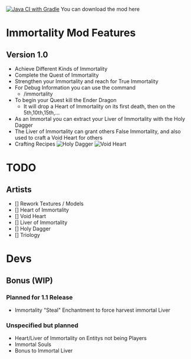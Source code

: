 [![Java CI with Gradle](https://github.com/Hempflingclub/Immortality-Fabric/actions/workflows/gradle.yml/badge.svg)](https://github.com/Hempflingclub/Immortality-Fabric/actions/workflows/gradle.yml)
You can download the mod here
# Immortality  Mod Features
## Version 1.0
- Achieve Different Kinds of Immortality
![]()
- Complete the Quest of Immortality
![]()
- Strengthen your Immortality and reach for True Immortality
![]()
- For Debug Information you can use the command
  - /immortality 
- To begin your Quest kill the Ender Dragon
![]()
  - It will drop a Heart of Immortality on its first death, then on the 5th,10th,15th,...
- As an Immortal you can extract your Liver of Immortality with the Holy Dagger
![]()
- The Liver of Immortality can grant others False Immortality, and also used to craft a Void Heart for others
- Crafting Recipes
![Holy Dagger]()
![Void Heart]()
# TODO

## Artists
- [] Rework Textures / Models
- [] Heart of Immortality
- [] Void Heart
- [] Liver of Immortality
- [] Holy Dagger
- [] Triology

# Devs

## Bonus (WIP)
### Planned for 1.1 Release
- Immortality "Steal" Enchantment to force harvest immortal Liver
### Unspecified but planned
- Heart/Liver of Immortality on Entitys not being Players
- Immortal Souls
- Bonus to Immortal Liver
